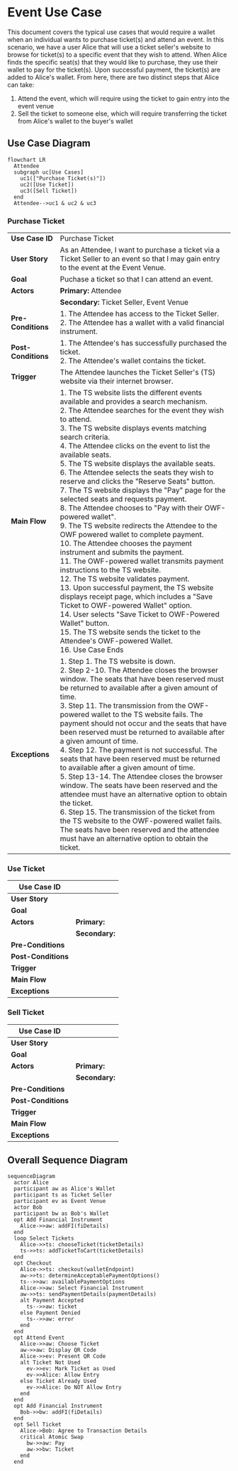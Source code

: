 # Event Use Case

This document covers the typical use cases that would require a wallet when an individual wants to purchase ticket(s) and attend an event. In this scenario, we have a user Alice that will use a ticket seller's website to browse for ticket(s) to a specific event that they wish to attend. When Alice finds the specific seat(s) that they would like to purchase, they use their wallet to pay for the ticket(s). Upon successful payment, the ticket(s) are added to Alice's wallet. From here, there are two distinct steps that Alice can take:
1. Attend the event, which will require using the ticket to gain entry into the event venue
2. Sell the ticket to someone else, which will require transferring the ticket from Alice's wallet to the buyer's wallet

## Use Case Diagram
```mermaid
flowchart LR
  Attendee
  subgraph uc[Use Cases]
    uc1(["Purchase Ticket(s)"])
    uc2([Use Ticket])
    uc3([Sell Ticket])
  end
  Attendee-->uc1 & uc2 & uc3
```

### Purchase Ticket
|                     |                |
|---------------------|----------------|
| **Use Case ID**     | Purchase Ticket |
| **User Story**      | As an Attendee, I want to purchase a ticket via a Ticket Seller to an event so that I may gain entry to the event at the Event Venue. |
| **Goal**            | Puchase a ticket so that I can attend an event. |
| **Actors**          | **Primary:** Attendee  |
|                     | **Secondary:** Ticket Seller, Event Venue |
| **Pre-Conditions**  | 1. The Attendee has access to the Ticket Seller.<br/> 2. The Attendee has a wallet with a valid financial instrument. |
| **Post-Conditions** | 1. The Attendee's has successfully purchased the ticket.<br/> 2. The Attendee's wallet contains the ticket. |
| **Trigger**         | The Attendee launches the Ticket Seller's (TS) website via their internet browser. |
| **Main Flow**       | 1. The TS website lists the different events available and provides a search mechanism.<br/> 2. The Attendee searches for the event they wish to attend.<br/> 3. The TS website displays events matching search criteria.<br/> 4. The Attendee clicks on the event to list the available seats.<br/> 5. The TS website displays the available seats.<br/> 6. The Attendee selects the seats they wish to reserve and clicks the "Reserve Seats" button.<br/> 7. The TS website displays the "Pay" page for the selected seats and requests payment.<br/> 8. The Attendee chooses to "Pay with their OWF-powered wallet".<br/> 9. The TS website redirects the Attendee to the OWF powered wallet to complete payment.<br/> 10. The Attendee chooses the payment instrument and submits the payment.<br/> 11. The OWF-powered wallet transmits payment instructions to the TS website.<br/> 12. The TS website validates payment.<br/> 13. Upon successful payment, the TS website displays receipt page, which includes a "Save Ticket to OWF-powered Wallet" option.<br/> 14. User selects "Save Ticket to OWF-Powered Wallet" button.<br/> 15. The TS website sends the ticket to the Attendee's OWF-powered Wallet.<br/> 16. Use Case Ends |
| **Exceptions**      | 1. Step 1. The TS website is down.<br/>2. Step 2-10. The Attendee closes the browser window. The seats that have been reserved must be returned to available after a given amount of time.<br/>3. Step 11. The transmission from the OWF-powered wallet to the TS website fails. The payment should not occur and the seats that have been reserved must be returned to available after a given amount of time.<br/> 4. Step 12. The payment is not successful. The seats that have been reserved must be returned to available after a given amount of time.<br/> 5. Step 13-14. The Attendee closes the browser window. The seats have been reserved and the attendee must have an alternative option to obtain the ticket.<br/> 6. Step 15. The transmission of the ticket from the TS website to the OWF-powered wallet fails. The seats have been reserved and the attendee must have an alternative option to obtain the ticket. |

### Use Ticket
| **Use Case ID**     |                |
|---------------------|----------------|
| **User Story**      |                |
| **Goal**            |                |
| **Actors**          | **Primary:**   |
|                     | **Secondary:** |
| **Pre-Conditions**  |                |
| **Post-Conditions** |                |
| **Trigger**         |                |
| **Main Flow**       |                |
| **Exceptions**      |                |

### Sell Ticket
| **Use Case ID**     |                |
|---------------------|----------------|
| **User Story**      |                |
| **Goal**            |                |
| **Actors**          | **Primary:**   |
|                     | **Secondary:** |
| **Pre-Conditions**  |                |
| **Post-Conditions** |                |
| **Trigger**         |                |
| **Main Flow**       |                |
| **Exceptions**      |                |

## Overall Sequence Diagram
```mermaid
sequenceDiagram
  actor Alice
  participant aw as Alice's Wallet
  participant ts as Ticket Seller
  participant ev as Event Venue
  actor Bob
  participant bw as Bob's Wallet
  opt Add Financial Instrument
    Alice->>aw: addFI(fiDetails)
  end
  loop Select Tickets
    Alice->>ts: chooseTicket(ticketDetails)
    ts->>ts: addTicketToCart(ticketDetails)
  end
  opt Checkout
    Alice->>ts: checkout(walletEndpoint)
    aw->>ts: determineAcceptablePaymentOptions()
    ts-->>aw: availablePaymentOptions
    Alice->>aw: Select Financial Instrument
    aw->>ts: sendPaymentDetails(paymentDetails)
    alt Payment Accepted
      ts-->>aw: ticket
    else Payment Denied
      ts-->>aw: error
    end
  end
  opt Attend Event
    Alice->>aw: Choose Ticket
    aw->>aw: Display QR Code
    Alice->>ev: Present QR Code
    alt Ticket Not Used
      ev->>ev: Mark Ticket as Used
      ev->>Alice: Allow Entry
    else Ticket Already Used
      ev->>Alice: Do NOT Allow Entry
    end
  end
  opt Add Financial Instrument
    Bob->>bw: addFI(fiDetails)
  end
  opt Sell Ticket
    Alice->Bob: Agree to Transaction Details
    critical Atomic Swap
      bw->>aw: Pay
      aw->>bw: Ticket
    end
  end
```